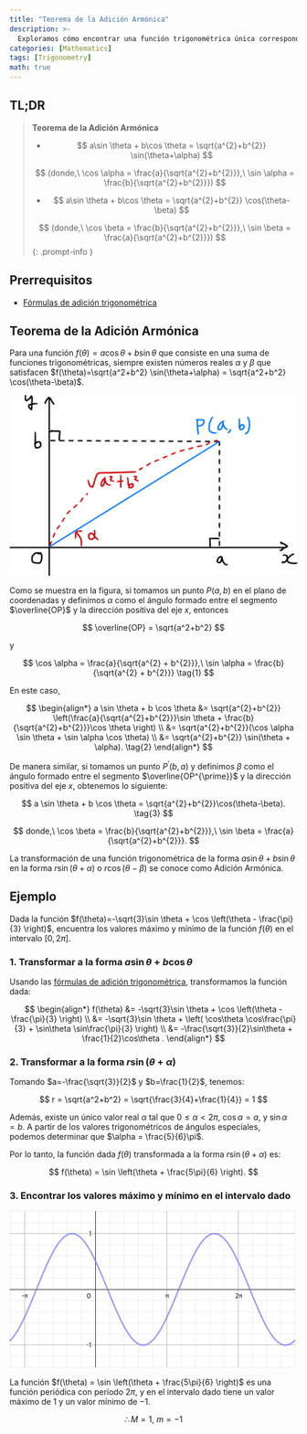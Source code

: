 ```yaml
---
title: "Teorema de la Adición Armónica"
description: >-
  Exploramos cómo encontrar una función trigonométrica única correspondiente r sin(θ+α) o r cos(θ-β) para una suma de funciones trigonométricas de la forma f(θ) = a cos θ + b sin θ.
categories: [Mathematics]
tags: [Trigonometry]
math: true
---
```


## TL;DR
> **Teorema de la Adición Armónica**
>
> - $$ a\sin \theta + b\cos \theta = \sqrt{a^{2}+b^{2}} \sin(\theta+\alpha) $$
>
> $$ (donde,\ \cos \alpha = \frac{a}{\sqrt{a^{2}+b^{2}}},\ \sin \alpha = \frac{b}{\sqrt{a^{2}+b^{2}}}) $$
>
> - $$ a\sin \theta + b\cos \theta = \sqrt{a^{2}+b^{2}} \cos(\theta-\beta) $$
>
> $$ (donde,\ \cos \beta = \frac{b}{\sqrt{a^{2}+b^{2}}},\ \sin \beta = \frac{a}{\sqrt{a^{2}+b^{2}}}) $$
{: .prompt-info }

## Prerrequisitos
- [Fórmulas de adición trigonométrica](/posts/trigonometric-addition-formulas)

## Teorema de la Adición Armónica
Para una función $f(\theta) = a \cos \theta + b \sin \theta$ que consiste en una suma de funciones trigonométricas, siempre existen números reales $\alpha$ y $\beta$ que satisfacen $f(\theta)=\sqrt{a^2+b^2} \sin(\theta+\alpha) = \sqrt{a^2+b^2} \cos(\theta-\beta)$.

![Derivación geométrica del Teorema de la Adición Armónica](/assets/img/trigonometry/harmonic-addition.png)

Como se muestra en la figura, si tomamos un punto $P(a,b)$ en el plano de coordenadas y definimos $\alpha$ como el ángulo formado entre el segmento $\overline{OP}$ y la dirección positiva del eje $x$, entonces

$$ \overline{OP} = \sqrt{a^2+b^2} $$

y

$$ \cos \alpha = \frac{a}{\sqrt{a^{2} + b^{2}}},\ \sin \alpha = \frac{b}{\sqrt{a^{2} + b^{2}}} \tag{1} $$

En este caso,

$$ \begin{align*}
a \sin \theta + b \cos \theta &= \sqrt{a^{2}+b^{2}} \left(\frac{a}{\sqrt{a^{2}+b^{2}}}\sin \theta + \frac{b}{\sqrt{a^{2}+b^{2}}}\cos \theta \right) \\
&= \sqrt{a^{2}+b^{2}}(\cos \alpha \sin \theta + \sin \alpha \cos \theta) \\
&= \sqrt{a^{2}+b^{2}} \sin(\theta + \alpha). \tag{2}
\end{align*} $$

De manera similar, si tomamos un punto $P^{\prime}(b,a)$ y definimos $\beta$ como el ángulo formado entre el segmento $\overline{OP^{\prime}}$ y la dirección positiva del eje $x$, obtenemos lo siguiente:

$$ a \sin \theta + b \cos \theta = \sqrt{a^{2}+b^{2}}\cos(\theta-\beta). \tag{3} $$

$$ donde,\ \cos \beta = \frac{b}{\sqrt{a^{2}+b^{2}}},\ \sin \beta = \frac{a}{\sqrt{a^{2}+b^{2}}}. $$

La transformación de una función trigonométrica de la forma $a \sin \theta + b \sin \theta$ en la forma $r\sin(\theta+\alpha)$ o $r\cos(\theta-\beta)$ se conoce como Adición Armónica.

## Ejemplo
Dada la función $f(\theta)=-\sqrt{3}\sin \theta + \cos \left(\theta - \frac{\pi}{3} \right)$, encuentra los valores máximo y mínimo de la función $f(\theta)$ en el intervalo $[0, 2\pi]$.

### 1. Transformar a la forma $a\sin\theta + b\cos\theta$
Usando las [fórmulas de adición trigonométrica](/posts/trigonometric-addition-formulas), transformamos la función dada:

$$ \begin{align*}
f(\theta) &= -\sqrt{3}\sin \theta + \cos \left(\theta - \frac{\pi}{3} \right) \\
&= -\sqrt{3}\sin \theta + \left( \cos\theta \cos\frac{\pi}{3} + \sin\theta \sin\frac{\pi}{3} \right) \\
&= -\frac{\sqrt{3}}{2}\sin\theta + \frac{1}{2}\cos\theta .
\end{align*} $$

### 2. Transformar a la forma $r\sin(\theta+\alpha)$
Tomando $a=-\frac{\sqrt{3}}{2}$ y $b=\frac{1}{2}$, tenemos:

$$ r = \sqrt{a^2+b^2} = \sqrt{\frac{3}{4}+\frac{1}{4}} = 1 $$

Además, existe un único valor real $\alpha$ tal que $0 \leq \alpha<2\pi$, $\cos\alpha = a$, y $\sin\alpha = b$. A partir de los valores trigonométricos de ángulos especiales, podemos determinar que $\alpha = \frac{5}{6}\pi$. 

Por lo tanto, la función dada $f(\theta)$ transformada a la forma $r\sin(\theta+\alpha)$ es:

$$ f(\theta) = \sin \left(\theta + \frac{5\pi}{6} \right). $$

### 3. Encontrar los valores máximo y mínimo en el intervalo dado
![Gráfica de la función dada](/assets/img/trigonometry/harmonic-addition-ex-graph.png)

La función $f(\theta) = \sin \left(\theta + \frac{5\pi}{6} \right)$ es una función periódica con período $2\pi$, y en el intervalo dado tiene un valor máximo de $1$ y un valor mínimo de $-1$.

$$ \therefore M=1,\ m=-1$$